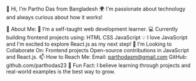 👋 Hi, I'm Partho Das from Bangladesh
🌍 I'm passionate about technology and always curious about how it works!

🚀 About Me:
🔭 I’m a self-taught web development learner.
💻 Currently building frontend projects using:
HTML
CSS
JavaScript
💡 I love JavaScript and I'm excited to explore React.js as my next step!
🤝 I’m Looking to Collaborate On:
Frontend projects
Open-source contributions in JavaScript and React.js.
📫 How to Reach Me:
Email: parthodasm@gmail.com
GitHub: github.com/parthodas23
🧩 Fun Fact:
I believe learning through projects and real-world examples is the best way to grow.
